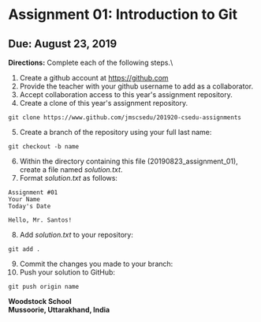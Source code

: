 # Assignment 01: Introduction to Git
## Due: August 23, 2019

**Directions:** Complete each of the following steps.\
1. Create a github account at https://github.com
2. Provide the teacher with your github username to add as a collaborator.
3. Accept collaboration access to this year's assignment repository.
4. Create a clone of this year's assignment repository.
~~~
git clone https://www.github.com/jmscsedu/201920-csedu-assignments
~~~
5. Create a branch of the repository using your full last name:
~~~
git checkout -b name
~~~
6. Within the directory containing this file (20190823_assignment_01), create a file named *solution.txt*.
7. Format *solution.txt* as follows:
~~~
Assignment #01
Your Name
Today's Date 

Hello, Mr. Santos!
~~~
8. Add *solution.txt* to your repository:
~~~
git add .
~~~
9. Commit the changes you made to your branch:
10. Push your solution to GitHub:
~~~
git push origin name
~~~

**Woodstock School**\
**Mussoorie, Uttarakhand, India**
